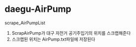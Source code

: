 # daegu-AirPump
scrape_AirPumpList

1. ScrapAirPump가 대구 자전거 공기주입기의 위치를 스크랩해준다
2. 스크랩된 위치는 AirPump.txt파일에 저장된다

